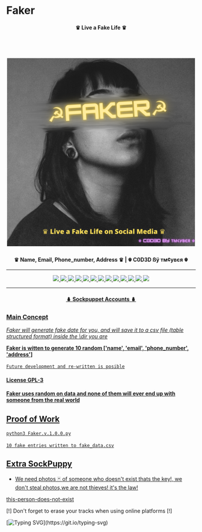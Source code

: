 # Faker
 <h4 align="center"> ♛ Live a Fake Life ♛ </h4>


<h1 align="center">
  <br>
  <a href="https://github.com/tmcybers/Faker"><img src="Faker.png" width="500px" alt="faker"></a>
</h1>

<h4 align="center"> ♛ Name, Email, Phone_number, Address ♛  | ☬ C0D3D ßÿ тм¢увєя ☬ </h4>

---

<p align="center">
<a href="https://github.com/tmcybers/Faker/"><img src="https://img.shields.io/badge/python3-yellowgreen">
<a href="https://github.com/tmcybers/Faker/releases/tag/v.1.0.0"><img src="https://img.shields.io/badge/downloads-6734-green">
<a href="https://github.com/tmcybers/Faker/releases/"><img src="https://img.shields.io/badge/releases-v.1.0.0-red">
<a href="https://github.com/tmcybers/Faker/"><img src="https://img.shields.io/badge/contributors-☬тм¢увєя ☬-orange">
<a href="https://github.com/tmcybers/Faker/issues"><img src="https://img.shields.io/badge/open%20issues-0-blue">
<a href="https://github.com/tmcybers/Faker/discussions"><img src="https://img.shields.io/badge/discussions-0-orange">
<a href="https://t.me/+l5WYQySOL-0yMDQ0"><img src="https://img.shields.io/badge/chat-online-brightgreen?style=plastic&logo=telegram">
<a href="https://twitter.com/tmcybers"><img src="https://img.shields.io/badge/folow-tmcyber-blue?style=plastic&logo=twitter">
<a href="https://ioc.exchange/@tmcyber"><img src="https://img.shields.io/badge/folow-tmcyber-blue?style=plastic&logo=mastodon">
<a href="https://tmcybers.github.io/blog"><img src="https://img.shields.io/badge/Write%20ups-Blog-red?style=plastic&logo=hackthebox">
  <a href="https://wakatime.com/@tmcyber"><img src="https://img.shields.io/badge/Developer-Blog-orange?style=plastic&logo=python">
<a href="https://tmcybers.github.io/Donate"><img src="https://img.shields.io/badge/support-tmcyber-blue?style=plastic&logo=donate">
<a href="https://ko-fi.com/tmcyber"><img src="https://img.shields.io/badge/Support%20me-Ko--Fi-brightgreen?style=plastic&logo=ko-fi">

</p>
  
---

 <h4 align="center"> 🪆 Sockpuppet Accounts 🪆 </h4>
 

 
### Main Concept

*Faker will generate fake date for you, and will save it to a csv file (table structured format) inside the \dir you are*

**Faker is witten to generate 10 random ['name', 'email', 'phone_number', 'address']**

`Future development and re-written is posible`

#### License GPL-3


#### Faker uses random on data and none of them will ever end up with someone from the real world

## Proof of Work

```
python3 Faker.v.1.0.0.py

10 fake entries written to fake_data.csv
```


## Extra SockPuppy

* We need photos 🃏 of someone who doesn't exist thats the key!, we don't steal photos,we are not thieves! it's the law!

[this-person-does-not-exist](https://this-person-does-not-exist.com/en)





[!] Don't forget to erase your tracks when using online platforms [!]



[![Typing SVG](https://readme-typing-svg.herokuapp.com?font=Courier+new&color=%23808080&size=30&width=1000&duration=6969&lines=I+am+not+responsible+for+[the+misuse+of+my+tools]!)](https://git.io/typing-svg)
